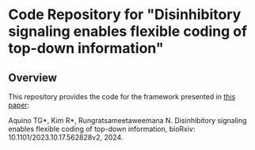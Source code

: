 # Code Repository for "Disinhibitory signaling enables flexible coding of top-down information"

## Overview
This repository provides the code for the framework presented in [this paper](https://www.biorxiv.org/content/10.1101/2023.10.17.562828v2.full):

Aquino TG*, Kim R*, Rungratsameetaweemana N. Disinhibitory signaling enables flexible coding of top-down information, bioRxiv: 10.1101/2023.10.17.562828v2, 2024. 

